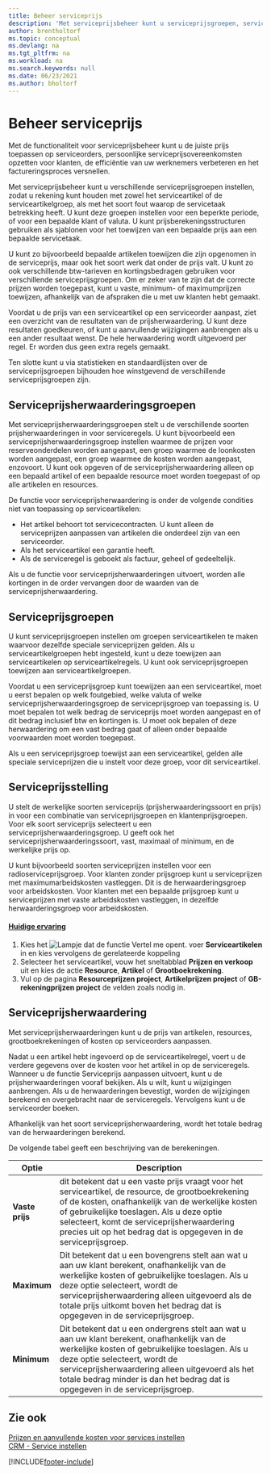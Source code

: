 ```yaml
---
title: Beheer serviceprijs
description: 'Met serviceprijsbeheer kunt u serviceprijsgroepen, serviceprijzen, aanpassing van serviceprijzen en meer instellen.'
author: brentholtorf
ms.topic: conceptual
ms.devlang: na
ms.tgt_pltfrm: na
ms.workload: na
ms.search.keywords: null
ms.date: 06/23/2021
ms.author: bholtorf
---
```

# <a name="service-price-management" />Beheer serviceprijs
Met de functionaliteit voor serviceprijsbeheer kunt u de juiste prijs toepassen op serviceorders, persoonlijke serviceprijsovereenkomsten opzetten voor klanten, de efficiëntie van uw werknemers verbeteren en het factureringsproces versnellen.  
  
Met serviceprijsbeheer kunt u verschillende serviceprijsgroepen instellen, zodat u rekening kunt houden met zowel het serviceartikel of de serviceartikelgroep, als met het soort fout waarop de servicetaak betrekking heeft. U kunt deze groepen instellen voor een beperkte periode, of voor een bepaalde klant of valuta. U kunt prijsberekeningsstructuren gebruiken als sjablonen voor het toewijzen van een bepaalde prijs aan een bepaalde servicetaak.  
  
U kunt zo bijvoorbeeld bepaalde artikelen toewijzen die zijn opgenomen in de serviceprijs, maar ook het soort werk dat onder de prijs valt. U kunt zo ook verschillende btw-tarieven en kortingsbedragen gebruiken voor verschillende serviceprijsgroepen. Om er zeker van te zijn dat de correcte prijzen worden toegepast, kunt u vaste, minimum- of maximumprijzen toewijzen, afhankelijk van de afspraken die u met uw klanten hebt gemaakt.  
  
Voordat u de prijs van een serviceartikel op een serviceorder aanpast, ziet een overzicht van de resultaten van de prijsherwaardering. U kunt deze resultaten goedkeuren, of kunt u aanvullende wijzigingen aanbrengen als u een ander resultaat wenst. De hele herwaardering wordt uitgevoerd per regel. Er worden dus geen extra regels gemaakt.  
  
Ten slotte kunt u via statistieken en standaardlijsten over de serviceprijsgroepen bijhouden hoe winstgevend de verschillende serviceprijsgroepen zijn.  
  
## <a name="service-price-adjustment-groups" />Serviceprijsherwaarderingsgroepen
Met serviceprijsherwaarderingsgroepen stelt u de verschillende soorten prijsherwaarderingen in voor serviceregels. U kunt bijvoorbeeld een serviceprijsherwaarderingsgroep instellen waarmee de prijzen voor reserveonderdelen worden aangepast, een groep waarmee de loonkosten worden aangepast, een groep waarmee de kosten worden aangepast, enzovoort. U kunt ook opgeven of de serviceprijsherwaardering alleen op een bepaald artikel of een bepaalde resource moet worden toegepast of op alle artikelen en resources.  
  
De functie voor serviceprijsherwaardering is onder de volgende condities niet van toepassing op serviceartikelen:

* Het artikel behoort tot servicecontracten. U kunt alleen de serviceprijzen aanpassen van artikelen die onderdeel zijn van een serviceorder. 
* Als het serviceartikel een garantie heeft. 
* Als de serviceregel is geboekt als factuur, geheel of gedeeltelijk.  
  
Als u de functie voor serviceprijsherwaarderingen uitvoert, worden alle kortingen in de order vervangen door de waarden van de serviceprijsherwaardering.  
  
## <a name="service-price-groups" />Serviceprijsgroepen
U kunt serviceprijsgroepen instellen om groepen serviceartikelen te maken waarvoor dezelfde speciale serviceprijzen gelden. Als u serviceartikelgroepen hebt ingesteld, kunt u deze toewijzen aan serviceartikelen op serviceartikelregels. U kunt ook serviceprijsgroepen toewijzen aan serviceartikelgroepen.  
  
Voordat u een serviceprijsgroep kunt toewijzen aan een serviceartikel, moet u eerst bepalen op welk foutgebied, welke valuta of welke serviceprijsherwaarderingsgroep de serviceprijsgroep van toepassing is. U moet bepalen tot welk bedrag de serviceprijs moet worden aangepast en of dit bedrag inclusief btw en kortingen is. U moet ook bepalen of deze herwaardering om een vast bedrag gaat of alleen onder bepaalde voorwaarden moet worden toegepast.  
  
Als u een serviceprijsgroep toewijst aan een serviceartikel, gelden alle speciale serviceprijzen die u instelt voor deze groep, voor dit serviceartikel.  
  
## <a name="service-pricing" />Serviceprijsstelling
U stelt de werkelijke soorten serviceprijs (prijsherwaarderingssoort en prijs) in voor een combinatie van serviceprijsgroepen en klantenprijsgroepen. Voor elk soort serviceprijs selecteert u een serviceprijsherwaarderingsgroep. U geeft ook het serviceprijsherwaarderingssoort, vast, maximaal of minimum, en de werkelijke prijs op.  
  
U kunt bijvoorbeeld soorten serviceprijzen instellen voor een radioserviceprijsgroep. Voor klanten zonder prijsgroep kunt u serviceprijzen met maximumarbeidskosten vastleggen. Dit is de herwaarderingsgroep voor arbeidskosten. Voor klanten met een bepaalde prijsgroep kunt u serviceprijzen met vaste arbeidskosten vastleggen, in dezelfde herwaarderingsgroep voor arbeidskosten.  

#### [Huidige ervaring](#tab/current-experience)
1. Kies het ![Lampje dat de functie Vertel me opent.](media/ui-search/search_small.png "Vertel me wat u wilt doen") voer **Serviceartikelen** in en kies vervolgens de gerelateerde koppeling  
2. Selecteer het serviceartikel, vouw het sneltabblad **Prijzen en verkoop** uit en kies de actie **Resource**, **Artikel** of **Grootboekrekening**.
3. Vul op de pagina **Resourceprijzen project**, **Artikelprijzen project** of **GB-rekeningprijzen project** de velden zoals nodig in.

  
## <a name="service-price-adjustment" />Serviceprijsherwaardering
Met serviceprijsherwaarderingen kunt u de prijs van artikelen, resources, grootboekrekeningen of kosten op serviceorders aanpassen.  
  
Nadat u een artikel hebt ingevoerd op de serviceartikelregel, voert u de verdere gegevens over de kosten voor het artikel in op de serviceregels. Wanneer u de functie Serviceprijs aanpassen uitvoert, kunt u de prijsherwaarderingen vooraf bekijken. Als u wilt, kunt u wijzigingen aanbrengen. Als u de herwaarderingen bevestigt, worden de wijzigingen berekend en overgebracht naar de serviceregels. Vervolgens kunt u de serviceorder boeken.  
  
Afhankelijk van het soort serviceprijsherwaardering, wordt het totale bedrag van de herwaarderingen berekend.  
  
De volgende tabel geeft een beschrijving van de berekeningen.  
  
|Optie | Description |  
|----------------------------------|---------------------------------------|  
|**Vaste prijs**|dit betekent dat u een vaste prijs vraagt voor het serviceartikel, de resource, de grootboekrekening of de kosten, onafhankelijk van de werkelijke kosten of gebruikelijke toeslagen. Als u deze optie selecteert, komt de serviceprijsherwaardering precies uit op het bedrag dat is opgegeven in de serviceprijsgroep.|  
|**Maximum**|Dit betekent dat u een bovengrens stelt aan wat u aan uw klant berekent, onafhankelijk van de werkelijke kosten of gebruikelijke toeslagen. Als u deze optie selecteert, wordt de serviceprijsherwaardering alleen uitgevoerd als de totale prijs uitkomt boven het bedrag dat is opgegeven in de serviceprijsgroep.|  
|**Minimum**|Dit betekent dat u een ondergrens stelt aan wat u aan uw klant berekent, onafhankelijk van de werkelijke kosten of gebruikelijke toeslagen. Als u deze optie selecteert, wordt de serviceprijsherwaardering alleen uitgevoerd als het totale bedrag minder is dan het bedrag dat is opgegeven in de serviceprijsgroep.|  
  
## <a name="see-also" />Zie ook
[Prijzen en aanvullende kosten voor services instellen](service-how-setup-service-costs-pricing.md)  
[CRM - Service instellen](service-setup-service.md)  


[!INCLUDE[footer-include](includes/footer-banner.md)]
